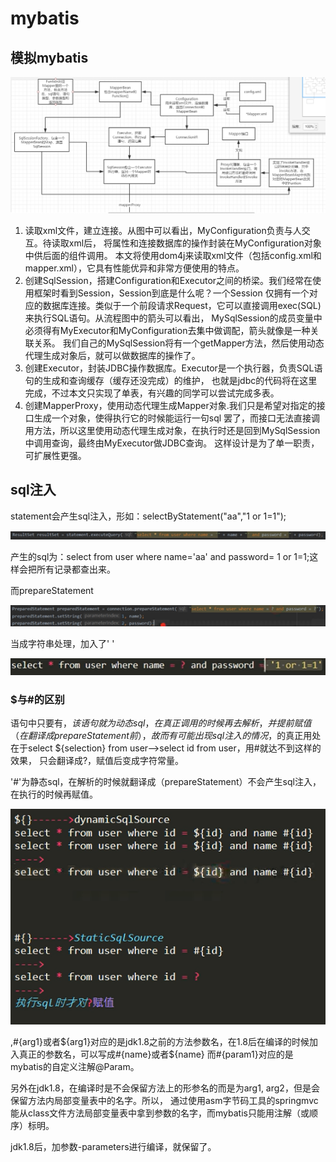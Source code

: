 # mybatis
## 模拟mybatis
![mybatis-simulation](../images/mybatis-simulation.png)

1. 读取xml文件，建立连接。从图中可以看出，MyConfiguration负责与人交互。待读取xml后，
将属性和连接数据库的操作封装在MyConfiguration对象中供后面的组件调用。
本文将使用dom4j来读取xml文件（包括config.xml和mapper.xml），它具有性能优异和非常方便使用的特点。
2. 创建SqlSession，搭建Configuration和Executor之间的桥梁。我们经常在使用框架时看到Session，Session到底是什么呢？一个Session
仅拥有一个对应的数据库连接。类似于一个前段请求Request，它可以直接调用exec(SQL)来执行SQL语句。从流程图中的箭头可以看出，
MySqlSession的成员变量中必须得有MyExecutor和MyConfiguration去集中做调配，箭头就像是一种关联关系。
我们自己的MySqlSession将有一个getMapper方法，然后使用动态代理生成对象后，就可以做数据库的操作了。
3. 创建Executor，封装JDBC操作数据库。Executor是一个执行器，负责SQL语句的生成和查询缓存（缓存还没完成）的维护，
也就是jdbc的代码将在这里完成，不过本文只实现了单表，有兴趣的同学可以尝试完成多表。
4. 创建MapperProxy，使用动态代理生成Mapper对象.我们只是希望对指定的接口生成一个对象，使得执行它的时候能运行一句sql
罢了，而接口无法直接调用方法，所以这里使用动态代理生成对象，在执行时还是回到MySqlSession中调用查询，最终由MyExecutor做JDBC查询。
这样设计是为了单一职责，可扩展性更强。
## sql注入
statement会产生sql注入，形如：selectByStatement("aa","1 or 1=1");

![statement](../images/statement.png)

产生的sql为：select from user where name='aa' and password= 1 or 1=1;这样会把所有记录都查出来。

而prepareStatement

![preparestatement](../images/preparestatement.png)

当成字符串处理，加入了' '

![preparestatement](../images/preparestatementsql.png)
### $与#的区别
语句中只要有$，该语句就为动态sql，在真正调用的时候再去解析，并提前赋值（在翻译成prepareStatement前），
故而有可能出现sql注入的情况，$的真正用处在于select ${selection} from user——>select id from user，用#就达不到这样的效果，
只会翻译成?，赋值后变成字符常量。

'#'为静态sql，在解析的时候就翻译成（prepareStatement）不会产生sql注入，在执行的时候再赋值。

![#&$](../images/sql-inject.png)

,#{arg1}或者${arg1}对应的是jdk1.8之前的方法参数名，在1.8后在编译的时候加入真正的参数名，可以写成#{name}或者${name}
而#{param1}对应的是mybatis的自定义注解@Param。

另外在jdk1.8，在编译时是不会保留方法上的形参名的而是为arg1, arg2，但是会保留方法内局部变量表中的名字。所以，
通过使用asm字节码工具的springmvc能从class文件方法局部变量表中拿到参数的名字，而mybatis只能用注解（或顺序）标明。

jdk1.8后，加参数-parameters进行编译，就保留了。